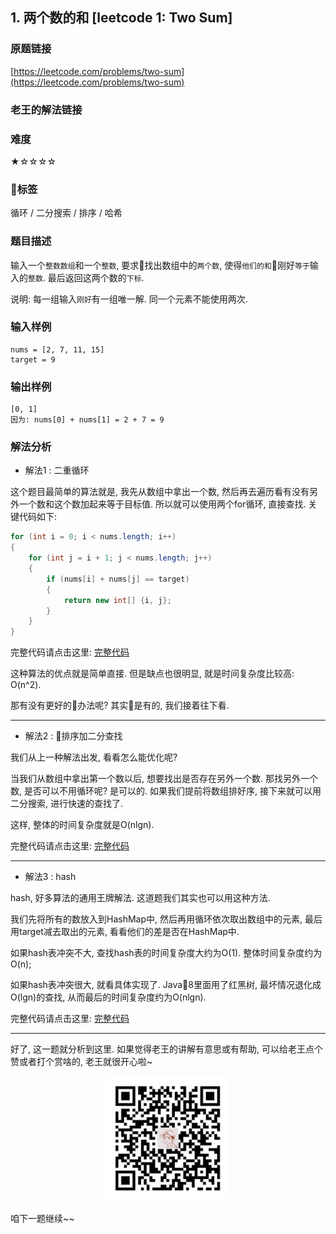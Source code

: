 ## 1. 两个数的和 [leetcode 1: Two Sum]

### 原题链接

[https://leetcode.com/problems/two-sum](https://leetcode.com/problems/two-sum)


### 老王的解法链接
[]()

### 难度

★☆☆☆☆

### 标签

循环 / 二分搜索 / 排序 / 哈希

### 题目描述

输入一个`整数数组`和一个`整数`, 要求找出数组中的`两个数`, 使得`他们的和`刚好`等于`输入的`整数`. 最后返回这两个数的`下标`.

说明: 每一组输入`刚好`有一组唯一解. 同一个元素不能使用两次.

### 输入样例

```
nums = [2, 7, 11, 15]
target = 9
```

### 输出样例

```
[0, 1]
因为: nums[0] + nums[1] = 2 + 7 = 9
```

### 解法分析

* 解法1 : 二重循环

这个题目最简单的算法就是, 我先从数组中拿出一个数, 然后再去遍历看有没有另外一个数和这个数加起来等于目标值. 所以就可以使用两个for循环, 直接查找. 关键代码如下:

```java
for (int i = 0; i < nums.length; i++)
{
    for (int j = i + 1; j < nums.length; j++)
    {
        if (nums[i] + nums[j] == target)
        {
            return new int[] {i, j};
        }
    }
}
```

完整代码请点击这里: [完整代码](Solution1.java)

这种算法的优点就是简单直接. 但是缺点也很明显, 就是时间复杂度比较高: O(n^2).

那有没有更好的办法呢? 其实是有的, 我们接着往下看.

---

* 解法2 : 排序加二分查找

我们从上一种解法出发, 看看怎么能优化呢? 

当我们从数组中拿出第一个数以后, 想要找出是否存在另外一个数. 那找另外一个数, 是否可以不用循环呢? 是可以的. 如果我们提前将数组排好序, 接下来就可以用二分搜索, 进行快速的查找了. 

这样, 整体的时间复杂度就是O(nlgn).

完整代码请点击这里: [完整代码](Solution2.java)

---

* 解法3 : hash

hash, 好多算法的通用王牌解法. 这道题我们其实也可以用这种方法.

我们先将所有的数放入到HashMap中, 然后再用循环依次取出数组中的元素, 最后用target减去取出的元素, 看看他们的差是否在HashMap中.

如果hash表冲突不大, 查找hash表的时间复杂度大约为O(1). 整体时间复杂度约为O(n);

如果hash表冲突很大, 就看具体实现了. Java8里面用了红黑树, 最坏情况退化成O(lgn)的查找, 从而最后的时间复杂度约为O(nlgn).

完整代码请点击这里: [完整代码](Solution3.java)

---

好了, 这一题就分析到这里. 如果觉得老王的讲解有意思或有帮助, 可以给老王点个赞或者打个赏啥的, 老王就很开心啦~

<div align="center"><img src="../qrcode_pay.min.jpg" width="200" height="200" /></div>

咱下一题继续~~
